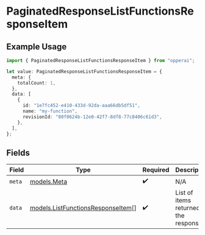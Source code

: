 # PaginatedResponseListFunctionsResponseItem

## Example Usage

```typescript
import { PaginatedResponseListFunctionsResponseItem } from "opperai";

let value: PaginatedResponseListFunctionsResponseItem = {
  meta: {
    totalCount: 1,
  },
  data: [
    {
      id: "1e7fc452-e410-433d-92da-aaa66db5df51",
      name: "my-function",
      revisionId: "80f0624b-12e0-42f7-8df8-77c8406c61d3",
    },
  ],
};
```

## Fields

| Field                                                                        | Type                                                                         | Required                                                                     | Description                                                                  |
| ---------------------------------------------------------------------------- | ---------------------------------------------------------------------------- | ---------------------------------------------------------------------------- | ---------------------------------------------------------------------------- |
| `meta`                                                                       | [models.Meta](../models/meta.md)                                             | :heavy_check_mark:                                                           | N/A                                                                          |
| `data`                                                                       | [models.ListFunctionsResponseItem](../models/listfunctionsresponseitem.md)[] | :heavy_check_mark:                                                           | List of items returned in the response                                       |